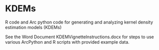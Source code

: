 # KDEMs
R code and Arc python code for generating and analyzing kernel density estimation models (KDEMs)

See the Word Document KDEMVignetteInstructions.docx for steps to use various ArcPython and R scripts with provided example data.
